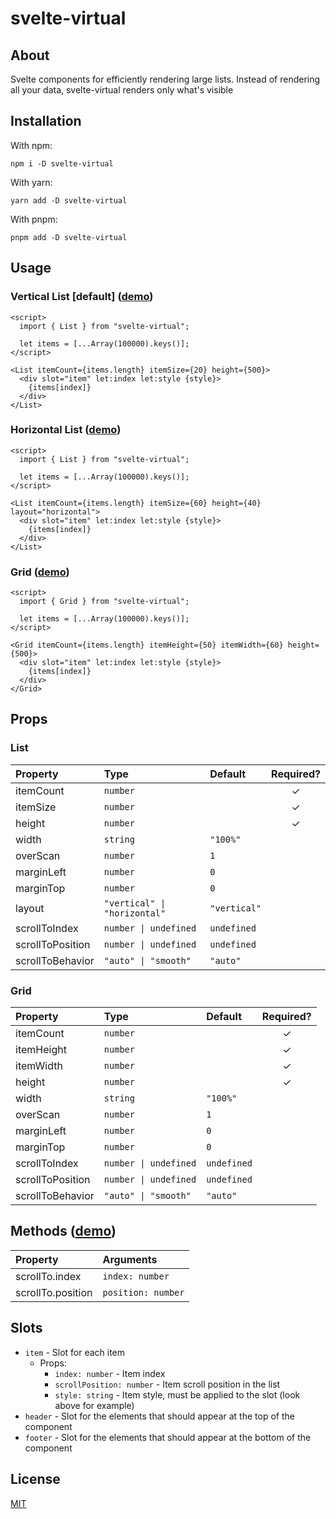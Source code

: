 # svelte-virtual

## About

Svelte components for efficiently rendering large lists. Instead of rendering all your data, svelte-virtual renders only what's visible

## Installation

With npm:

```
npm i -D svelte-virtual
```

With yarn:

```
yarn add -D svelte-virtual
```

With pnpm:

```
pnpm add -D svelte-virtual
```

## Usage

### Vertical List [default] ([demo](https://svelte.dev/repl/70b159e914024f869180c28b8e7eb92d?version=3.49.0))

```svelte
<script>
  import { List } from "svelte-virtual";

  let items = [...Array(100000).keys()];
</script>

<List itemCount={items.length} itemSize={20} height={500}>
  <div slot="item" let:index let:style {style}>
    {items[index]}
  </div>
</List>
```

### Horizontal List ([demo](https://svelte.dev/repl/160a5bf2e2a8484c8ffd03b219f5eb27?version=3.49.0))

```svelte
<script>
  import { List } from "svelte-virtual";

  let items = [...Array(100000).keys()];
</script>

<List itemCount={items.length} itemSize={60} height={40} layout="horizontal">
  <div slot="item" let:index let:style {style}>
    {items[index]}
  </div>
</List>
```

### Grid ([demo](https://svelte.dev/repl/8e2b877da06c4532ae50482236abbcac?version=3.49.0))

```svelte
<script>
  import { Grid } from "svelte-virtual";

  let items = [...Array(100000).keys()];
</script>

<Grid itemCount={items.length} itemHeight={50} itemWidth={60} height={500}>
  <div slot="item" let:index let:style {style}>
    {items[index]}
  </div>
</Grid>
```

## Props

### List

| Property         | Type                         | Default      | Required? |
| :--------------- | :--------------------------- | :----------- | :-------: |
| itemCount        | `number`                     |              |     ✓     |
| itemSize         | `number`                     |              |     ✓     |
| height           | `number`                     |              |     ✓     |
| width            | `string`                     | `"100%"`     |           |
| overScan         | `number`                     | `1`          |           |
| marginLeft       | `number`                     | `0`          |           |
| marginTop        | `number`                     | `0`          |           |
| layout           | `"vertical" \| "horizontal"` | `"vertical"` |           |
| scrollToIndex    | `number \| undefined`        | `undefined`  |           |
| scrollToPosition | `number \| undefined`        | `undefined`  |           |
| scrollToBehavior | `"auto" \| "smooth"`         | `"auto"`     |           |

### Grid

| Property         | Type                  | Default     | Required? |
| :--------------- | :-------------------- | :---------- | :-------: |
| itemCount        | `number`              |             |     ✓     |
| itemHeight       | `number`              |             |     ✓     |
| itemWidth        | `number`              |             |     ✓     |
| height           | `number`              |             |     ✓     |
| width            | `string`              | `"100%"`    |           |
| overScan         | `number`              | `1`         |           |
| marginLeft       | `number`              | `0`         |           |
| marginTop        | `number`              | `0`         |           |
| scrollToIndex    | `number \| undefined` | `undefined` |           |
| scrollToPosition | `number \| undefined` | `undefined` |           |
| scrollToBehavior | `"auto" \| "smooth"`  | `"auto"`    |           |

## Methods ([demo](https://svelte.dev/repl/8efc42f67dc5493aabe465c589af62e7?version=3.49.0))

| Property          | Arguments          |
| :---------------- | :----------------- |
| scrollTo.index    | `index: number`    |
| scrollTo.position | `position: number` |

## Slots

-   `item` - Slot for each item
    -   Props:
        -   `index: number` - Item index
        -   `scrollPosition: number` - Item scroll position in the list
        -   `style: string` - Item style, must be applied to the slot (look above for example)
-   `header` - Slot for the elements that should appear at the top of the component
-   `footer` - Slot for the elements that should appear at the bottom of the component

## License

[MIT](./LICENSE)
